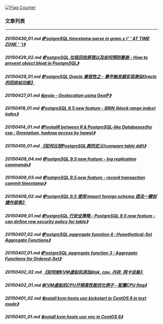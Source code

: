 <a rel="nofollow" href="http://info.flagcounter.com/h9V1"  ><img src="http://s03.flagcounter.com/count/h9V1/bg_FFFFFF/txt_000000/border_CCCCCC/columns_2/maxflags_12/viewers_0/labels_0/pageviews_0/flags_0/"  alt="Flag Counter"  border="0"  ></a>  
  
### 文章列表  
----  
##### 20150430_01.md   [《PostgreSQL timestamp parse in gram.y (' ' AT TIME ZONE ' ')》](20150430_01.md)  
##### 20150429_02.md   [《PostgreSQL 垃圾回收原理以及如何预防膨胀 - How to prevent object bloat in PostgreSQL》](20150429_02.md)  
##### 20150429_01.md   [《PostgreSQL Oracle 兼容性之 - 事件触发器实现类似Oracle的回收站功能》](20150429_01.md)  
##### 20150427_01.md   [《geoip - Geolocation using GeoIP》](20150427_01.md)  
##### 20150419_01.md   [《PostgreSQL 9.5 new feature - BRIN (block range index) index》](20150419_01.md)  
##### 20150414_01.md   [《PivotalR between R & PostgreSQL-like Databases(for exp : Greenplum, hadoop access by hawq)》](20150414_01.md)  
##### 20150410_01.md   [《如何比较PostgreSQL表的定义(compare table ddl)》](20150410_01.md)  
##### 20150409_04.md   [《PostgreSQL 9.5 new feature - log replication commands》](20150409_04.md)  
##### 20150409_03.md   [《PostgreSQL 9.5 new feature - record transaction commit timestamp》](20150409_03.md)  
##### 20150409_02.md   [《PostgreSQL 9.5 使用 import foreign schema 语法一键创建外部表》](20150409_02.md)  
##### 20150409_01.md   [《PostgreSQL 行安全策略 - PostgreSQL 9.5 new feature - can define row security policy for table》](20150409_01.md)  
##### 20150407_02.md   [《PostgreSQL aggregate function 4 : Hypothetical-Set Aggregate Functions》](20150407_02.md)  
##### 20150407_01.md   [《PostgreSQL aggregate function 3 : Aggregate Functions for Ordered-Set》](20150407_01.md)  
##### 20150402_02.md   [《如何给KVM虚拟机添加disk, cpu, 内存, 网卡设备》](20150402_02.md)  
##### 20150402_01.md   [《KVM虚拟机CPU开销高性能优化例子 - 配置CPU flag》](20150402_01.md)  
##### 20150401_02.md   [《install kvm hosts use kickstart in CentOS 6 in text mode》](20150401_02.md)  
##### 20150401_01.md   [《install kvm hosts use vnc in CentOS 6》](20150401_01.md)  
